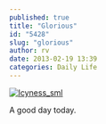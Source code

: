 ```yaml
---
published: true
title: "Glorious"
id: "5428"
slug: "glorious"
author: rv
date: 2013-02-19 13:39
categories: Daily Life
---
```

<a href="https://s3.amazonaws.com/cfwblog/uploads/2013/02/Icyness.jpg"><img class="aligncenter wp-image-5430" alt="Icyness_sml" src="https://s3.amazonaws.com/cfwblog/uploads/2013/02/Icyness_sml.jpg" /></a>

A good day today.